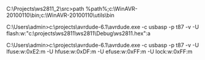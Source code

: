C:\Projects\ws2811_2\src>path %path%;c:\WinAVR-20100110\bin;c:\WinAVR-20100110\utils\bin

C:\Users\admin>c:\projects\avrdude-6.1\avrdude.exe -c usbasp -p t87 -v -U flash:w:"c:\projects\ws2811\ws2811\Debug\ws2811.hex":a

C:\Users\admin>c:\projects\avrdude-6.1\avrdude.exe -c usbasp -p t87 -v -U lfuse:w:0xE2:m -U hfuse:w:0xDF:m -U efuse:w:0xFF:m -U lock:w:0xFF:m
